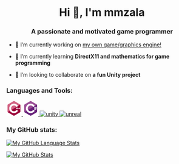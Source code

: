 <h1 align="center">Hi 👋, I'm mmzala</h1>
<h3 align="center">A passionate and motivated game programmer</h3>

- 🔭 I’m currently working on [my own game/graphics engine!](https://github.com/mmzala/DX11Engine)

- 🌱 I’m currently learning **DirectX11 and mathematics for game programming**

- 👯 I’m looking to collaborate on **a fun Unity project**


<h3 align="left">Languages and Tools:</h3>
<p align="left"> <a href="https://www.w3schools.com/cpp/" target="_blank"> <img src="https://raw.githubusercontent.com/devicons/devicon/master/icons/cplusplus/cplusplus-original.svg" alt="cplusplus" width="40" height="40"/> </a> <a href="https://www.w3schools.com/cs/" target="_blank"> <img src="https://raw.githubusercontent.com/devicons/devicon/master/icons/csharp/csharp-original.svg" alt="csharp" width="40" height="40"/> </a> <a href="https://unity.com/" target="_blank"> <img src="https://www.vectorlogo.zone/logos/unity3d/unity3d-icon.svg" alt="unity" width="40" height="40"/> </a> <a href="https://unrealengine.com/" target="_blank"> <img src="https://raw.githubusercontent.com/kenangundogan/fontisto/036b7eca71aab1bef8e6a0518f7329f13ed62f6b/icons/svg/brand/unreal-engine.svg" alt="unreal" width="40" height="40"/> </a> </p>


<h3 align="left">My GitHub stats:</h3>

[![My GitHub Language Stats](https://github-readme-stats.vercel.app/api/top-langs/?username=mmzala&langs_count=5&theme=tokyonight)]()

[![My GitHub Stats](https://github-readme-stats.vercel.app/api/?username=mmzala&count_private=true&theme=tokyonight&showicons=true&custom_title=GitHub%20Stats)]()


